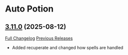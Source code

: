 # Auto Potion

## [3.11.0](https://github.com/ollidiemaus/AutoPotion/tree/3.11.0) (2025-08-12)
[Full Changelog](https://github.com/ollidiemaus/AutoPotion/compare/3.10.0...3.11.0) [Previous Releases](https://github.com/ollidiemaus/AutoPotion/releases)

- Added recuperate and changed how spells are handled  
